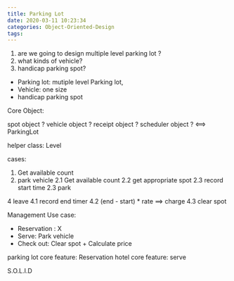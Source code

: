 ```yaml
---
title: Parking Lot
date: 2020-03-11 10:23:34
categories: Object-Oriented-Design
tags:
---
```


1. are we going to design multiple level parking lot ?
2. what kinds of vehicle?
3. handicap parking spot?

- Parking lot: mutiple level Parking lot, 
- Vehicle: one size
- handicap parking spot 


Core Object:

spot object ?
vehicle object ? 
receipt object ?
scheduler object ? <==> ParkingLot

helper class:
Level

cases:

1. Get available count
2. park vehicle
2.1  Get available count
2.2  get appropriate spot
2.3  record start time
2.3  park



4 leave 
4.1 record end timer
4.2 (end - start) * rate ==> charge
4.3 clear spot

Management Use case:
- Reservation : X
- Serve: Park vehicle
- Check out: Clear spot + Calculate price

parking lot core feature: Reservation
hotel core feature: serve

S.O.L.I.D







